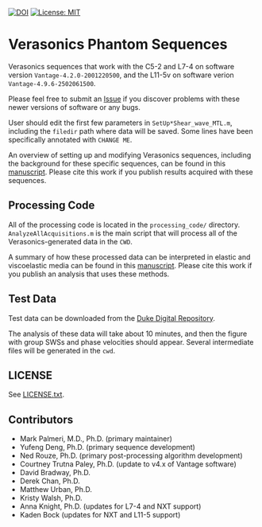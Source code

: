 [![DOI](https://zenodo.org/badge/91368068.svg)](https://zenodo.org/badge/latestdoi/91368068)
[![License: MIT](https://img.shields.io/badge/License-MIT-yellow.svg)](https://opensource.org/licenses/MIT)

# Verasonics Phantom Sequences
Verasonics sequences that work with the C5-2 and L7-4 on software version
`Vantage-4.2.0-2001220500`, and the L11-5v on software verion
`Vantage-4.9.6-2502061500`.

Please feel free to submit an
[Issue](https://github.com/RSNA-QIBA-US-SWS/VerasonicsPhantomSequences/issues)
if you discover problems with these newer versions of software or any bugs.

User should edit the first few parameters in `SetUp*Shear_wave_MTL.m`,
including the `filedir` path where data will be saved.  Some lines have been
specifically annotated with `CHANGE ME`.

An overview of setting up and modifying Verasonics sequences, including the
background for these specific sequences, can be found in this
[manuscript](https://doi.org/10.1109/TUFFC.2016.2614944).  Please cite this work
if you publish results acquired with these sequences.

## Processing Code

All of the processing code is located in the `processing_code/` directory.
`AnalyzeAllAcquisitions.m` is the main script that will process all of the
Verasonics-generated data in the `CWD`.

A summary of how these processed data can be interpreted in elastic and
viscoelastic media can be found in this
[manuscript](https://doi.org/10.1002/jum.15609).  Please cite this work if you
publish an analysis that uses these methods.

## Test Data

Test data can be downloaded from the [Duke Digital Repository](https://doi.org/10.7924/r4df6q75s).

The analysis of these data will take about 10 minutes, and then the figure with
group SWSs and phase velocities should appear.  Several intermediate files will
be generated in the `cwd`.

## LICENSE

See [LICENSE.txt](LICENSE.txt).

## Contributors

* Mark Palmeri, M.D., Ph.D. (primary maintainer)
* Yufeng Deng, Ph.D. (primary sequence development)
* Ned Rouze, Ph.D. (primary post-processing algorithm development)
* Courtney Trutna Paley, Ph.D. (update to v4.x of Vantage software)
* David Bradway, Ph.D.
* Derek Chan, Ph.D.
* Matthew Urban, Ph.D.
* Kristy Walsh, Ph.D.
* Anna Knight, Ph.D. (updates for L7-4 and NXT support)
* Kaden Bock (updates for NXT and L11-5 support)

